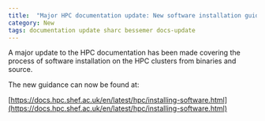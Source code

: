 ```yaml
---
title:  "Major HPC documentation update: New software installation guidance added!"
category: New
tags: documentation update sharc bessemer docs-update
---
```


A major update to the HPC documentation has been made covering the process of 
software installation on the HPC clusters from binaries and source.

The new guidance can now be found at:

[https://docs.hpc.shef.ac.uk/en/latest/hpc/installing-software.html](https://docs.hpc.shef.ac.uk/en/latest/hpc/installing-software.html)
